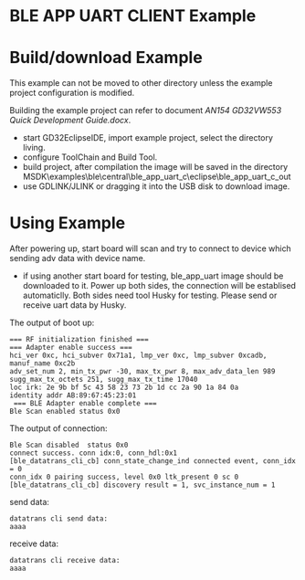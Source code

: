# BLE APP UART CLIENT Example

# Build/download Example

This example can not be moved to other directory unless the example project configuration is modified.

Building the example project can refer to document *AN154 GD32VW553 Quick Development Guide.docx*.

* start GD32EclipseIDE, import example project, select the directory living.
* configure ToolChain and Build Tool.
* build project, after compilation the image will be saved in the directory MSDK\examples\ble\central\ble_app_uart_c\eclipse\ble_app_uart_c_out
* use GDLINK/JLINK or dragging it into the USB disk to download image.

# Using Example

After powering up, start board will scan and try to connect to device which sending adv data with device name.

*  if using another start board for testing, ble_app_uart image should be downloaded to it. Power up both sides, the connection will be establised automaticlly. Both sides need tool Husky for testing. Please send or receive uart data by Husky.

The output of boot up:
```
=== RF initialization finished ===
=== Adapter enable success ===
hci_ver 0xc, hci_subver 0x71a1, lmp_ver 0xc, lmp_subver 0xcadb, manuf_name 0xc2b
adv_set_num 2, min_tx_pwr -30, max_tx_pwr 8, max_adv_data_len 989
sugg_max_tx_octets 251, sugg_max_tx_time 17040
loc irk: 2e 9b bf 5c 43 58 23 73 2b 1d cc 2a 90 1a 84 0a
identity addr AB:89:67:45:23:01
 === BLE Adapter enable complete ===
Ble Scan enabled status 0x0
```

The output of connection:
```
Ble Scan disabled  status 0x0
connect success. conn idx:0, conn_hdl:0x1
[ble_datatrans_cli_cb] conn_state_change_ind connected event, conn_idx = 0
conn_idx 0 pairing success, level 0x0 ltk_present 0 sc 0
[ble_datatrans_cli_cb] discovery result = 1, svc_instance_num = 1
```

send data:
```
datatrans cli send data:
aaaa
```

receive data:
```
datatrans cli receive data:
aaaa
```
